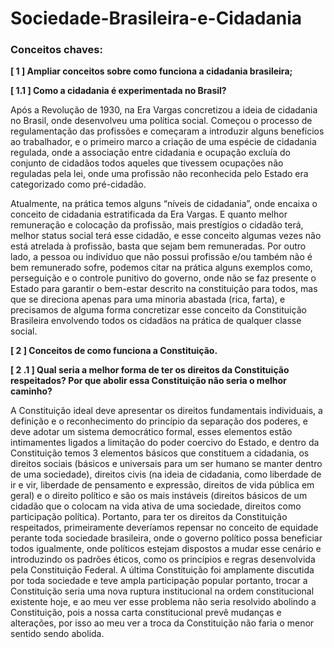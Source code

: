 # Sociedade-Brasileira-e-Cidadania

### Conceitos chaves:

**[ 1 ] Ampliar conceitos sobre como funciona a cidadania brasileira;**

**[ 1.1 ] Como a cidadania é experimentada no Brasil?**

Após a Revolução de 1930, na Era Vargas concretizou a ideia de cidadania no Brasil, onde desenvolveu uma política social. Começou o processo de regulamentação das profissões e começaram a introduzir alguns benefícios ao trabalhador, e o primeiro marco a criação de uma espécie de cidadania regulada, onde a associação entre cidadania e ocupação excluía do conjunto de cidadãos todos aqueles que tivessem ocupações não reguladas pela lei, onde uma profissão não reconhecida pelo Estado era categorizado como pré-cidadão.

Atualmente, na prática temos alguns “níveis de cidadania”, onde encaixa o conceito de cidadania estratificada da Era Vargas. E quanto melhor remuneração e colocação da profissão, mais prestígios o cidadão terá, melhor status social terá esse cidadão, e esse conceito algumas vezes não está atrelada à profissão, basta que sejam bem remuneradas. Por outro lado, a pessoa ou indivíduo que não possui profissão e/ou também não é bem remunerado sofre, podemos citar na prática alguns exemplos como, perseguição e o controle punitivo do governo, onde não se faz presente o Estado para garantir o bem-estar descrito na constituição para todos, mas que se direciona apenas para uma minoria abastada (rica, farta), e precisamos de alguma forma concretizar esse conceito da Constituição Brasileira envolvendo todos os cidadãos na prática de qualquer classe social.

**[ 2 ] Conceitos de como funciona a Constituição.**

**[ 2 .1 ] Qual seria a melhor forma de ter os direitos da Constituição respeitados? Por que abolir essa Constituição não seria o melhor caminho?**

A Constituição ideal deve apresentar os direitos fundamentais individuais, a definição e o reconhecimento do princípio da separação dos poderes, e deve adotar um sistema democrático formal, esses elementos estão intimamentes ligados a limitação do poder coercivo do Estado, e dentro da Constituição temos 3 elementos básicos que constituem a cidadania, os direitos sociais (básicos e universais para um ser humano se manter dentro de uma sociedade), direitos civis (na ideia de cidadania, como liberdade de ir e vir, liberdade de pensamento e expressão, direitos de vida pública em geral) e o direito político e são os mais instáveis (direitos básicos de um cidadão que o colocam na vida ativa de uma sociedade, direitos como participação política). Portanto, para ter os direitos da Constituição respeitados, primeiramente deveríamos repensar no conceito de equidade perante toda sociedade brasileira, onde o governo político possa beneficiar todos igualmente, onde políticos estejam dispostos a mudar esse cenário e introduzindo os padrões éticos, como os princípios e regras desenvolvida pela Constituição Federal. A última Constituição foi amplamente discutida por toda sociedade e teve ampla participação popular portanto, trocar a Constituição seria uma nova ruptura institucional na ordem constitucional existente hoje, e ao meu ver esse problema não seria resolvido abolindo a Constituição, pois a nossa carta constitucional prevê mudanças e alterações, por isso ao meu ver a troca da Constituição não faria o menor sentido sendo abolida.

